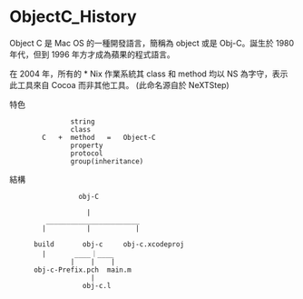# ObjectC_History

Object C 是 Mac OS 的一種開發語言，簡稱為 object 或是 Obj-C。誕生於 1980 年代，但到 1996 年方才成為蘋果的程式語言。

在 2004 年，所有的 * Nix 作業系統其 class 和 method 均以 NS 為字守，表示此工具來自 Cocoa 而非其他工具。 (此命名源自於 NeXTStep)

特色


                   string
                   class
            C   +  method   =   Object-C
                   property
                   protocol
                   group(inheritance)

結構


                     obj-C
                     
                       |
             _______________________
            |          |           |
            
          build       obj-c     obj-c.xcodeproj        
            |       ____｜____           
                   |    |    |
          obj-c-Prefix.pch  main.m
                        |
                      obj-c.l
           

